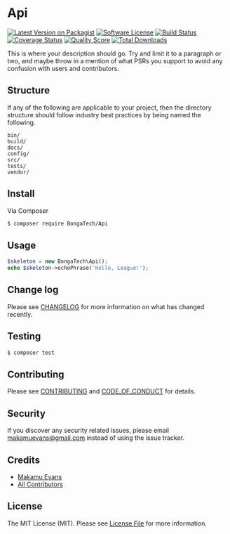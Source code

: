# Api

[![Latest Version on Packagist][ico-version]][link-packagist]
[![Software License][ico-license]](LICENSE.md)
[![Build Status][ico-travis]][link-travis]
[![Coverage Status][ico-scrutinizer]][link-scrutinizer]
[![Quality Score][ico-code-quality]][link-code-quality]
[![Total Downloads][ico-downloads]][link-downloads]

This is where your description should go. Try and limit it to a paragraph or two, and maybe throw in a mention of what
PSRs you support to avoid any confusion with users and contributors.

## Structure

If any of the following are applicable to your project, then the directory structure should follow industry best practices by being named the following.

```
bin/        
build/
docs/
config/
src/
tests/
vendor/
```


## Install

Via Composer

``` bash
$ composer require BongaTech/Api
```

## Usage

``` php
$skeleton = new BongaTech\Api();
echo $skeleton->echoPhrase('Hello, League!');
```

## Change log

Please see [CHANGELOG](CHANGELOG.md) for more information on what has changed recently.

## Testing

``` bash
$ composer test
```

## Contributing

Please see [CONTRIBUTING](CONTRIBUTING.md) and [CODE_OF_CONDUCT](CODE_OF_CONDUCT.md) for details.

## Security

If you discover any security related issues, please email makamuevans@gmail.com instead of using the issue tracker.

## Credits

- [Makamu Evans][link-author]
- [All Contributors][link-contributors]

## License

The MIT License (MIT). Please see [License File](LICENSE.md) for more information.

[ico-version]: https://img.shields.io/packagist/v/BongaTech/Api.svg?style=flat-square
[ico-license]: https://img.shields.io/badge/license-MIT-brightgreen.svg?style=flat-square
[ico-travis]: https://img.shields.io/travis/BongaTech/Api/master.svg?style=flat-square
[ico-scrutinizer]: https://img.shields.io/scrutinizer/coverage/g/BongaTech/Api.svg?style=flat-square
[ico-code-quality]: https://img.shields.io/scrutinizer/g/BongaTech/Api.svg?style=flat-square
[ico-downloads]: https://img.shields.io/packagist/dt/BongaTech/Api.svg?style=flat-square

[link-packagist]: https://packagist.org/packages/BongaTech/Api
[link-travis]: https://travis-ci.org/BongaTech/Api
[link-scrutinizer]: https://scrutinizer-ci.com/g/BongaTech/Api/code-structure
[link-code-quality]: https://scrutinizer-ci.com/g/BongaTech/Api
[link-downloads]: https://packagist.org/packages/BongaTech/Api
[link-author]: https://github.com/MakamuEvans
[link-contributors]: ../../contributors
